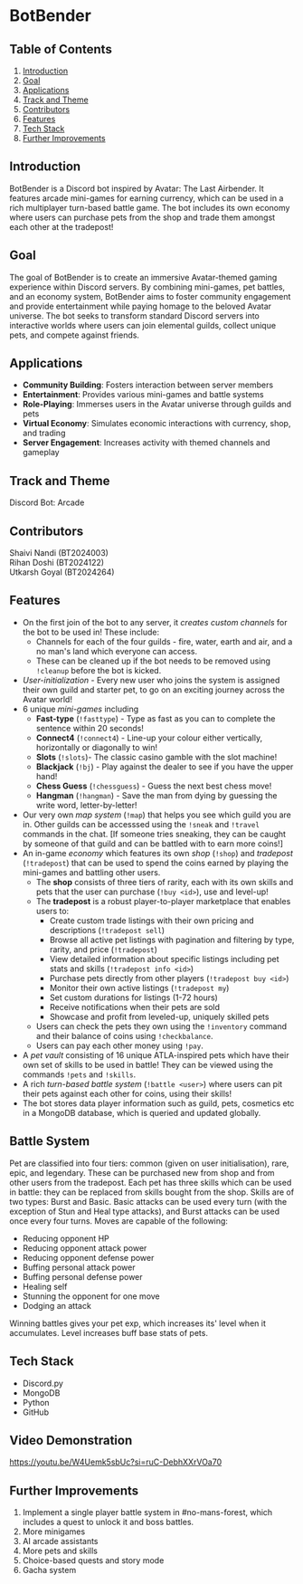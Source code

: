 # BotBender

## Table of Contents
1. [Introduction](#introduction)
2. [Goal](#goal)
3. [Applications](#applications)
4. [Track and Theme](#track-and-theme)
5. [Contributors](#contributors)
6. [Features](#features)
7. [Tech Stack](#tech-stack)
8. [Further Improvements](#further-improvements)

## Introduction
BotBender is a Discord bot inspired by Avatar: The Last Airbender. It features arcade mini-games for earning currency, which can be used in a rich multiplayer turn-based battle game. The bot includes its own economy where users can purchase pets from the shop and trade them amongst each other at the tradepost!

## Goal
The goal of BotBender is to create an immersive Avatar-themed gaming experience within Discord servers. By combining mini-games, pet battles, and an economy system, BotBender aims to foster community engagement and provide entertainment while paying homage to the beloved Avatar universe. The bot seeks to transform standard Discord servers into interactive worlds where users can join elemental guilds, collect unique pets, and compete against friends.

## Applications
- **Community Building**: Fosters interaction between server members
- **Entertainment**: Provides various mini-games and battle systems
- **Role-Playing**: Immerses users in the Avatar universe through guilds and pets
- **Virtual Economy**: Simulates economic interactions with currency, shop, and trading
- **Server Engagement**: Increases activity with themed channels and gameplay

## Track and Theme
Discord Bot: Arcade

## Contributors
Shaivi Nandi (BT2024003)  
Rihan Doshi (BT2024122)  
Utkarsh Goyal (BT2024264)

## Features

* On the first join of the bot to any server, it *creates custom channels* for the bot to be used in! These include:
    - Channels for each of the four guilds - fire, water, earth and air, and a no man's land which everyone can access.
    - These can be cleaned up if the bot needs to be removed using ```!cleanup``` before the bot is kicked.
* *User-initialization* - Every new user who joins the system is assigned their own guild and starter pet, to go on an exciting journey across the Avatar world!
* 6 unique *mini-games* including 
    - **Fast-type** (```!fasttype```) - Type as fast as you can to complete the sentence within 20 seconds!
    - **Connect4** (```!connect4```) - Line-up your colour either vertically, horizontally or diagonally to win!
    - **Slots** (```!slots```)- The classic casino gamble with the slot machine!
    - **Blackjack** (```!bj```) - Play against the dealer to see if you have the upper hand!
    - **Chess Guess** (```!chessguess```) - Guess the next best chess move!
    - **Hangman** (```!hangman```) - Save the man from dying by guessing the write word, letter-by-letter!
* Our very own *map system* (```!map```) that helps you see which guild you are in. Other guilds can be accesssed using the ```!sneak``` and ```!travel``` commands in the chat. [If someone tries sneaking, they can be caught by someone of that guild and can be battled with to earn more coins!]
* An in-game *economy* which features its own *shop* (```!shop```) and *tradepost* (```!tradepost```) that can be used to spend the coins earned by playing the mini-games and battling other users.
    - The **shop** consists of three tiers of rarity, each with its own skills and pets that the user can purchase (```!buy <id>```), use and level-up!
    - The **tradepost** is a robust player-to-player marketplace that enables users to:
      - Create custom trade listings with their own pricing and descriptions (```!tradepost sell```)
      - Browse all active pet listings with pagination and filtering by type, rarity, and price (```!tradepost```)
      - View detailed information about specific listings including pet stats and skills (```!tradepost info <id>```)
      - Purchase pets directly from other players (```!tradepost buy <id>```)
      - Monitor their own active listings (```!tradepost my```)
      - Set custom durations for listings (1-72 hours)
      - Receive notifications when their pets are sold
      - Showcase and profit from leveled-up, uniquely skilled pets
    - Users can check the pets they own using the ```!inventory``` command and their balance of coins using ```!checkbalance```.
    - Users can pay each other money using ```!pay```.
* A *pet vault* consisting of 16 unique ATLA-inspired pets which have their own set of skills to be used in battle! They can be viewed using the commands ```!pets``` and ```!skills```.
* A rich *turn-based battle system* (```!battle <user>```) where users can pit their pets against each other for coins, using their skills!
* The bot stores data player information such as guild, pets, cosmetics etc in a MongoDB database, which is queried and updated globally.

## Battle System
Pet are classified into four tiers: common (given on user initialisation), rare, epic, and legendary. These can be purchased new from shop and from other users from the tradepost. Each pet has three skills which can be used in battle: they can be replaced from skills bought from the shop. Skills are of two types: Burst and Basic. Basic attacks can be used every turn (with the exception of Stun and Heal type attacks), and Burst attacks can be used once every four turns. Moves are capable of the following:

* Reducing opponent HP
* Reducing opponent attack power
* Reducing opponent defense power
* Buffing personal attack power
* Buffing personal defense power
* Healing self
* Stunning the opponent for one move
* Dodging an attack

Winning battles gives your pet exp, which increases its' level when it accumulates. Level increases buff base stats of pets.

## Tech Stack
* Discord.py
* MongoDB
* Python
* GitHub

## Video Demonstration
https://youtu.be/W4Uemk5sbUc?si=ruC-DebhXXrVOa70

## Further Improvements
1. Implement a single player battle system in #no-mans-forest, which includes a quest to unlock it and boss battles.
2. More minigames
3. AI arcade assistants
4. More pets and skills
5. Choice-based quests and story mode
6. Gacha system
